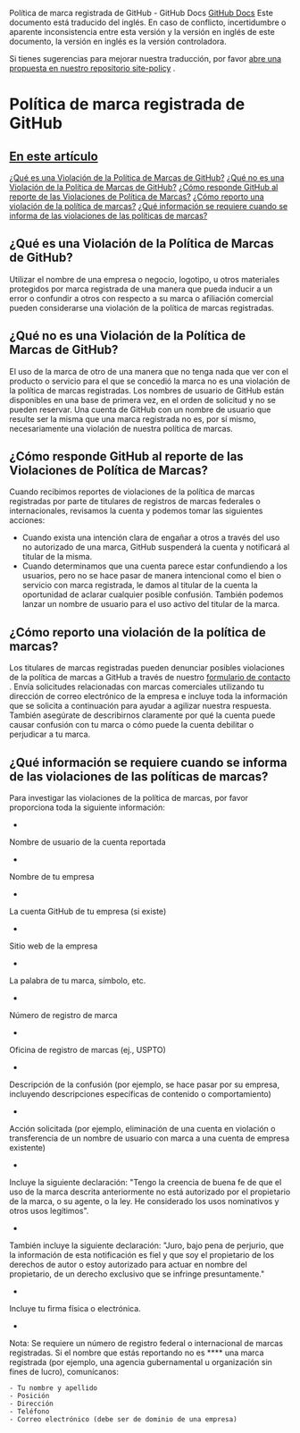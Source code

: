Política de marca registrada de GitHub - GitHub Docs
[GitHub Docs](/es)
Este documento está traducido del inglés. En caso de conflicto, incertidumbre o aparente inconsistencia entre esta versión y la versión en inglés de este documento, la versión en inglés es la versión controladora.

Si tienes sugerencias para mejorar nuestra traducción, por favor
[abre una propuesta en nuestro repositorio site-policy](https://github.com/github/site-policy/issues)
.

# Política de marca registrada de GitHub

## [En este artículo](/github/site-policy/github-trademark-policy#in-this-article)
[¿Qué es una Violación de la Política de Marcas de GitHub?](#what-is-a-github-trademark-policy-violation)
[¿Qué no es una Violación de la Política de Marcas de GitHub?](#what-is-not-a-github-trademark-policy-violation)
[¿Cómo responde GitHub al reporte de las Violaciones de Política de Marcas?](#how-does-github-respond-to-reported-trademark-policy-violations)
[¿Cómo reporto una violación de la política de marcas?](#how-do-i-report-a-trademark-policy-violation)
[¿Qué información se requiere cuando se informa de las violaciones de las políticas de marcas?](#what-information-is-required-when-reporting-trademark-policy-violations)

## ¿Qué es una Violación de la Política de Marcas de GitHub?

Utilizar el nombre de una empresa o negocio, logotipo, u otros materiales protegidos por marca registrada de una manera que pueda inducir a un error o confundir a otros con respecto a su marca o afiliación comercial pueden considerarse una violación de la política de marcas registradas.

## ¿Qué no es una Violación de la Política de Marcas de GitHub?

El uso de la marca de otro de una manera que no tenga nada que ver con el producto o servicio para el que se concedió la marca no es una violación de la política de marcas registradas. Los nombres de usuario de GitHub están disponibles en una base de primera vez, en el orden de solicitud y no se pueden reservar. Una cuenta de GitHub con un nombre de usuario que resulte ser la misma que una marca registrada no es, por sí mismo, necesariamente una violación de nuestra política de marcas.

## ¿Cómo responde GitHub al reporte de las Violaciones de Política de Marcas?

Cuando recibimos reportes de violaciones de la política de marcas registradas por parte de titulares de registros de marcas federales o internacionales, revisamos la cuenta y podemos tomar las siguientes acciones:

- Cuando exista una intención clara de engañar a otros a través del uso no autorizado de una marca, GitHub suspenderá la cuenta y notificará al titular de la misma.
- Cuando determinamos que una cuenta parece estar confundiendo a los usuarios, pero no se hace pasar de manera intencional como el bien o servicio con marca registrada, le damos al titular de la cuenta la oportunidad de aclarar cualquier posible confusión. También podemos lanzar un nombre de usuario para el uso activo del titular de la marca.

## ¿Cómo reporto una violación de la política de marcas?

Los titulares de marcas registradas pueden denunciar posibles violaciones de la política de marcas a GitHub a través de nuestro
[formulario de contacto](https://support.github.com/contact?tags=docs-trademark)
. Envía solicitudes relacionadas con marcas comerciales utilizando tu dirección de correo electrónico de la empresa e incluye toda la información que se solicita a continuación para ayudar a agilizar nuestra respuesta. También asegúrate de describirnos claramente por qué la cuenta puede causar confusión con tu marca o cómo puede la cuenta debilitar o perjudicar a tu marca.

## ¿Qué información se requiere cuando se informa de las violaciones de las políticas de marcas?

Para investigar las violaciones de la política de marcas, por favor proporciona toda la siguiente información:

-
Nombre de usuario de la cuenta reportada

-
Nombre de tu empresa

-
La cuenta GitHub de tu empresa (si existe)

-
Sitio web de la empresa

-
La palabra de tu marca, símbolo, etc.

-
Número de registro de marca

-
Oficina de registro de marcas (ej., USPTO)

-
Descripción de la confusión (por ejemplo, se hace pasar por su empresa, incluyendo descripciones específicas de contenido o comportamiento)

-
Acción solicitada (por ejemplo, eliminación de una cuenta en violación o transferencia de un nombre de usuario con marca a una cuenta de empresa existente)

-
Incluye la siguiente declaración: "Tengo la creencia de buena fe de que el uso de la marca descrita anteriormente no está autorizado por el propietario de la marca, o su agente, o la ley. He considerado los usos nominativos y otros usos legítimos".

-
También incluye la siguiente declaración: "Juro, bajo pena de perjurio, que la información de esta notificación es fiel y que soy el propietario de los derechos de autor o estoy autorizado para actuar en nombre del propietario, de un derecho exclusivo que se infringe presuntamente."

-
Incluye tu firma física o electrónica.

-
Nota: Se requiere un número de registro federal o internacional de marcas registradas. Si el nombre que estás reportando no es **** una marca registrada (por ejemplo, una agencia gubernamental u organización sin fines de lucro), comunícanos:

	- Tu nombre y apellido
	- Posición
	- Dirección
	- Teléfono
	- Correo electrónico (debe ser de dominio de una empresa)
